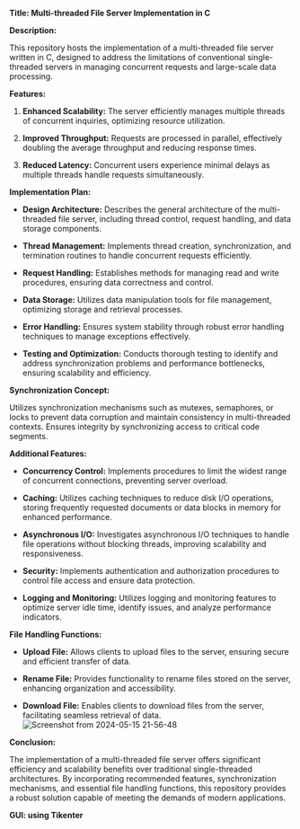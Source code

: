 
**Title: Multi-threaded File Server Implementation in C**

**Description:**

This repository hosts the implementation of a multi-threaded file server written in C, designed to address the limitations of conventional single-threaded servers in managing concurrent requests and large-scale data processing.

**Features:**

1. **Enhanced Scalability:** The server efficiently manages multiple threads of concurrent inquiries, optimizing resource utilization.
   
2. **Improved Throughput:** Requests are processed in parallel, effectively doubling the average throughput and reducing response times.
   
3. **Reduced Latency:** Concurrent users experience minimal delays as multiple threads handle requests simultaneously.

**Implementation Plan:**

- **Design Architecture:** Describes the general architecture of the multi-threaded file server, including thread control, request handling, and data storage components.
  
- **Thread Management:** Implements thread creation, synchronization, and termination routines to handle concurrent requests efficiently.
  
- **Request Handling:** Establishes methods for managing read and write procedures, ensuring data correctness and control.
  
- **Data Storage:** Utilizes data manipulation tools for file management, optimizing storage and retrieval processes.
  
- **Error Handling:** Ensures system stability through robust error handling techniques to manage exceptions effectively.
  
- **Testing and Optimization:** Conducts thorough testing to identify and address synchronization problems and performance bottlenecks, ensuring scalability and efficiency.

**Synchronization Concept:**

Utilizes synchronization mechanisms such as mutexes, semaphores, or locks to prevent data corruption and maintain consistency in multi-threaded contexts. Ensures integrity by synchronizing access to critical code segments.

**Additional Features:**

- **Concurrency Control:** Implements procedures to limit the widest range of concurrent connections, preventing server overload.
  
- **Caching:** Utilizes caching techniques to reduce disk I/O operations, storing frequently requested documents or data blocks in memory for enhanced performance.
  
- **Asynchronous I/O:** Investigates asynchronous I/O techniques to handle file operations without blocking threads, improving scalability and responsiveness.
  
- **Security:** Implements authentication and authorization procedures to control file access and ensure data protection.
  
- **Logging and Monitoring:** Utilizes logging and monitoring features to optimize server idle time, identify issues, and analyze performance indicators.

**File Handling Functions:**

- **Upload File:** Allows clients to upload files to the server, ensuring secure and efficient transfer of data.
  
- **Rename File:** Provides functionality to rename files stored on the server, enhancing organization and accessibility.
  
- **Download File:** Enables clients to download files from the server, facilitating seamless retrieval of data.
![Screenshot from 2024-05-15 21-56-48](https://github.com/MOsama10/Multi-Threaded-File-Server-using-C/assets/124840434/eb424364-b384-4359-bb66-66d2607d9193)

**Conclusion:**

The implementation of a multi-threaded file server offers significant efficiency and scalability benefits over traditional single-threaded architectures. By incorporating recommended features, synchronization mechanisms, and essential file handling functions, this repository provides a robust solution capable of meeting the demands of modern applications.

**GUI: using Tikenter**

